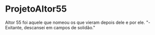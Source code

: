 # ProjetoAltor55
Altor 55 foi aquele que nomeou os que vieram depois dele e por ele. "-Exitante, descansei em campos de solidão."

